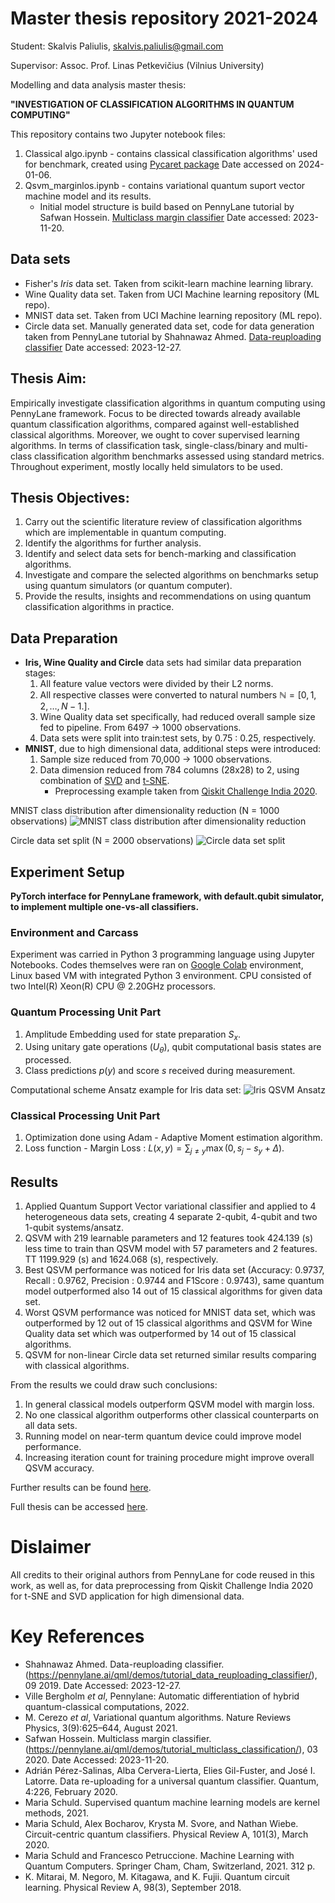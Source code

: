 # Master thesis repository 2021-2024

Student: Skalvis Paliulis, skalvis.paliulis@gmail.com

Supervisor: Assoc. Prof. Linas Petkevičius (Vilnius University)

Modelling and data analysis master thesis: 

**"INVESTIGATION OF CLASSIFICATION ALGORITHMS IN QUANTUM COMPUTING"**

This repository contains two Jupyter notebook files:
1. Classical algo.ipynb - contains classical classification algorithms' used for benchmark, created using [Pycaret package](https://pycaret.gitbook.io/docs/) Date accessed on 2024-01-06. 
2. Qsvm_marginlos.ipynb - contains variational quantum suport vector machine model and its results. 
	- Initial model structure is build based on PennyLane tutorial by Safwan Hossein. [Multiclass margin classifier](https://pennylane.ai/qml/demos/tutorial_multiclass_classification/) Date accessed: 2023-11-20.

## Data sets
- Fisher's *Iris* data set. Taken from scikit-learn machine learning library.
- Wine Quality data set. Taken from UCI Machine learning repository (ML repo).
- MNIST data set. Taken from UCI Machine learning repository (ML repo).
- Circle data set. Manually generated data set, code for data generation taken from PennyLane tutorial by Shahnawaz Ahmed. [Data-reuploading classifier](https://pennylane.ai/qml/demos/tutorial_data_reuploading_classifier/) Date accessed: 2023-12-27.

## Thesis Aim: 
Empirically investigate classification algorithms in quantum computing using PennyLane framework. Focus to be directed towards already available quantum classification algorithms, 
compared against well-established classical algorithms. Moreover, we ought to cover supervised learning algorithms. In terms of classification task, single-class/binary and multi-class classification
algorithm benchmarks assessed using standard metrics. Throughout experiment, mostly locally held simulators to be used. 

## Thesis Objectives:
1. Carry out the scientific literature review of classification algorithms which are implementable in quantum computing.
2. Identify the algorithms for further analysis.
3. Identify and select data sets for bench-marking and classification algorithms.
4. Investigate and compare the selected algorithms on benchmarks setup using quantum simulators (or quantum computer).
5. Provide the results, insights and recommendations on using quantum classification algorithms in practice.

## Data Preparation
- **Iris, Wine Quality and Circle** data sets had similar data preparation stages:
	1. All feature value vectors were divided by their L2 norms.
	2. All respective classes were converted to natural numbers $\mathbb{N} = [0, 1, 2, \ldots, N-1.]$.
	3. Wine Quality data set specifically, had reduced overall sample size fed to pipeline. From 6497 -> 1000 observations.
	4. Data sets were split into train:test sets, by 0.75 : 0.25, respectively.
- **MNIST**, due to high  dimensional data, additional steps were introduced:
	1. Sample size reduced from 70,000 -> 1000 observations.
	2. Data dimension reduced from 784 columns (28x28) to 2, using combination of [SVD](https://scikit-learn.org/stable/modules/generated/sklearn.decomposition.TruncatedSVD.html) and [t-SNE](https://scikit-learn.org/stable/modules/generated/sklearn.manifold.TSNE.html).
		- Preprocessing example taken from [Qiskit Challenge India 2020](https://github.com/Qiskit-Challenge-India/2020/blob/master/Day%206%2C%207%2C8/VQC_notebook.ipynb). 

MNIST class distribution after dimensionality reduction (N = 1000 observations)
![MNIST class distribution after dimensionality reduction](/Images_and_results/MNIST_data_dim.png?raw=true "MNIST after dimensionality reduction")

Circle data set split (N = 2000 observations)
![Circle data set split](/Images_and_results/Circles_2k_test_train.png?raw=true "Circle data set split")

## Experiment Setup
**PyTorch interface for PennyLane framework, with default.qubit simulator, to implement multiple one-vs-all classifiers.**

### Environment and Carcass
Experiment was carried in Python 3 programming language using Jupyter Notebooks. Codes themselves were ran on [Google Colab](https://colab.research.google.com/) environment, Linux based VM with integrated Python 3 environment. 
CPU consisted of two Intel(R) Xeon(R) CPU @ 2.20GHz processors.

### Quantum Processing Unit Part
1. Amplitude Embedding used for state preparation $S_{x}$.
2. Using unitary gate operations ($U_{\theta}$), qubit computational basis states are processed.
3. Class predictions $p(y)$ and score $s$ received during measurement. 

Computational scheme Ansatz example for Iris data set:
![Iris QSVM Ansatz](/Images_and_results/QSVM_iris_schema_corrected.png?raw=true "Iris Ansatz")

### Classical Processing Unit Part
1. Optimization done using Adam - Adaptive Moment estimation algorithm.
2. Loss function - Margin Loss : $L(x,y) = \sum_{j\neq y}\max(0,s_{j}-s_{y}+\Delta)$.

## Results
1. Applied Quantum Support Vector variational classifier and applied to 4 heterogeneous data sets, creating 4 separate 2-qubit, 4-qubit and two 1-qubit systems/ansatz.
2. QSVM with 219 learnable parameters and 12 features took 424.139 (s) less time to train than QSVM model with 57 parameters and 2 features. TT 1199.929 (s) and 1624.068 (s), respectively.
3. Best QSVM performance was noticed for Iris data set (Accuracy: 0.9737, Recall : 0.9762, Precision : 0.9744 and F1Score : 0.9743), same quantum model outperformed also 14 out of 15 classical algorithms for given data set.
4. Worst QSVM performance was noticed for MNIST data set, which was outperformed by 12 out of 15 classical algorithms and QSVM for Wine Quality data set which was outperformed by 14 out of 15 classical algorithms.
5. QSVM for non-linear Circle data set returned similar results comparing with classical algorithms.

From the results we could draw such conclusions:

1. In general classical models outperform QSVM model with margin loss.
2. No one classical algorithm outperforms other classical counterparts on all data sets.
3. Running model on near-term quantum device could improve model performance.
4. Increasing iteration count for training procedure might improve overall QSVM accuracy.

Further results can be found [here](/Images_and_results/results.md).

Full thesis can be accessed [here](https://drive.google.com/file/d/1FLWjTT6Acf82l9WjKs-733K0NFnLeD3Z/view?usp=sharing).

# Dislaimer
All credits to their original authors from PennyLane for code reused in this work, as well as, for data preprocessing from Qiskit Challenge India 2020 for t-SNE and SVD application for high dimensional data. 

# Key References
- Shahnawaz Ahmed. Data-reuploading classifier. (https://pennylane.ai/qml/demos/tutorial_data_reuploading_classifier/), 09 2019. Date Accessed: 2023-12-27.
- Ville Bergholm *et al*, Pennylane: Automatic differentiation of hybrid quantum-classical computations, 2022.
- M. Cerezo *et al*,  Variational quantum algorithms. Nature Reviews Physics, 3(9):625–644, August 2021.
- Safwan Hossein. Multiclass margin classifier. (https://pennylane.ai/qml/demos/tutorial_multiclass_classification/), 03 2020. Date Accessed: 2023-11-20.
- Adrián Pérez-Salinas, Alba Cervera-Lierta, Elies Gil-Fuster, and José I. Latorre. Data re-uploading for a universal quantum classifier. Quantum, 4:226, February 2020.
- Maria Schuld. Supervised quantum machine learning models are kernel methods, 2021.
- Maria Schuld, Alex Bocharov, Krysta M. Svore, and Nathan Wiebe. Circuit-centric quantum classifiers. Physical Review A, 101(3), March 2020.
- Maria Schuld and Francesco Petruccione. Machine Learning with Quantum Computers. Springer Cham, Cham, Switzerland, 2021. 312 p.
- K. Mitarai, M. Negoro, M. Kitagawa, and K. Fujii. Quantum circuit learning. Physical Review A, 98(3), September 2018.
